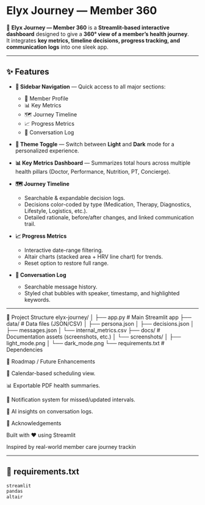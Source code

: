 # Elyx Journey — Member 360

🚀 **Elyx Journey — Member 360** is a **Streamlit-based interactive dashboard** designed to give a **360° view of a member’s health journey**.  
It integrates **key metrics, timeline decisions, progress tracking, and communication logs** into one sleek app.

---

## ✨ Features

- **📂 Sidebar Navigation** — Quick access to all major sections:
  - 🚀 Member Profile  
  - 📊 Key Metrics  
  - 🗺️ Journey Timeline  
  - 📈 Progress Metrics  
  - 💬 Conversation Log  

- **🎨 Theme Toggle** — Switch between **Light** and **Dark** mode for a personalized experience.  

- **📊 Key Metrics Dashboard** — Summarizes total hours across multiple health pillars (Doctor, Performance, Nutrition, PT, Concierge).  

- **🗺️ Journey Timeline**  
  - Searchable & expandable decision logs.  
  - Decisions color-coded by type (Medication, Therapy, Diagnostics, Lifestyle, Logistics, etc.).  
  - Detailed rationale, before/after changes, and linked communication trail.  

- **📈 Progress Metrics**  
  - Interactive date-range filtering.  
  - Altair charts (stacked area + HRV line chart) for trends.  
  - Reset option to restore full range.  

- **💬 Conversation Log**  
  - Searchable message history.  
  - Styled chat bubbles with speaker, timestamp, and highlighted keywords.  

---

📂 Project Structure
elyx-journey/
│
├── app.py                # Main Streamlit app
├── data/                 # Data files (JSON/CSV)
│   ├── persona.json
│   ├── decisions.json
│   ├── messages.json
│   └── internal_metrics.csv
├── docs/                 # Documentation assets (screenshots, etc.)
│   └── screenshots/
│       ├── light_mode.png
│       └── dark_mode.png
└── requirements.txt      # Dependencies

🚀 Roadmap / Future Enhancements

📅 Calendar-based scheduling view.

📊 Exportable PDF health summaries.

🔔 Notification system for missed/updated intervals.

🤖 AI insights on conversation logs.

🙌 Acknowledgements

Built with ❤️ using Streamlit

Inspired by real-world member care journey trackin


---

## 📄 requirements.txt

```txt
streamlit
pandas
altair
